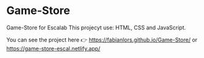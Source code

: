 # Game-Store
Game-Store for Escalab
This projecyt use: HTML, CSS and JavaScript.

You can see the project here 👉 https://fabianlors.github.io/Game-Store/ or https://game-store-escal.netlify.app/
